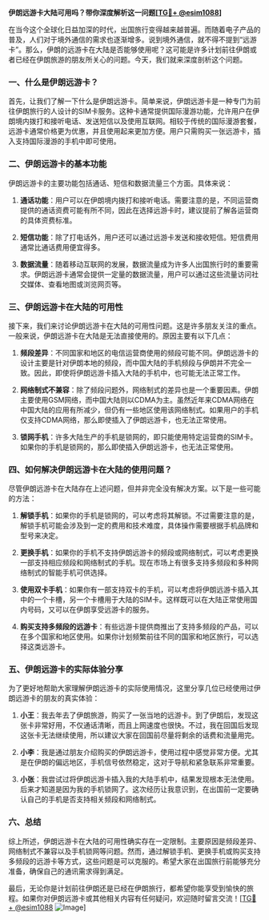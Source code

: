 **伊朗远游卡大陆可用吗？带你深度解析这一问题[[TG💪+ @esim1088](https://t.me/s/esim1088)]**

在当今这个全球化日益加深的时代，出国旅行变得越来越普遍。而随着电子产品的普及，人们对于境外通信的需求也逐渐增多。说到境外通信，就不得不提到“远游卡”。那么，伊朗的远游卡在大陆是否能够使用呢？这可能是许多计划前往伊朗或者已经在伊朗旅游的朋友所关心的问题。今天，我们就来深度剖析这个问题。

### 一、什么是伊朗远游卡？

首先，让我们了解一下什么是伊朗远游卡。简单来说，伊朗远游卡是一种专门为前往伊朗旅行的人设计的SIM卡服务。这种卡通常提供国际漫游功能，允许用户在伊朗境内拨打和接听电话、发送短信以及使用互联网。相较于传统的国际漫游套餐，远游卡通常价格更为优惠，并且使用起来更加方便。用户只需购买一张远游卡，插入支持国际漫游的手机中即可使用。

### 二、伊朗远游卡的基本功能

伊朗远游卡的主要功能包括通话、短信和数据流量三个方面。具体来说：

1. **通话功能**：用户可以在伊朗境内拨打和接听电话。需要注意的是，不同运营商提供的通话资费可能有所不同，因此在选择远游卡时，建议提前了解各运营商的具体资费标准。
   
2. **短信功能**：除了打电话外，用户还可以通过远游卡发送和接收短信。短信费用通常比通话费用便宜得多。

3. **数据流量**：随着移动互联网的发展，数据流量成为许多人出国旅行时的重要需求。伊朗远游卡通常会提供一定量的数据流量，用户可以通过这些流量访问社交媒体、查看地图或浏览网页等。

### 三、伊朗远游卡在大陆的可用性

接下来，我们来讨论伊朗远游卡在大陆的可用性问题。这是许多朋友关注的重点。一般来说，伊朗远游卡在大陆是无法直接使用的。原因主要有以下几点：

1. **频段差异**：不同国家和地区的电信运营商使用的频段可能不同。伊朗远游卡的设计主要是针对伊朗本地的频段，而中国大陆的手机频段与伊朗并不完全一致。因此，即使将伊朗远游卡插入大陆的手机中，也可能无法正常工作。

2. **网络制式不兼容**：除了频段问题外，网络制式的差异也是一个重要因素。伊朗主要使用GSM网络，而中国大陆则以CDMA为主。虽然近年来CDMA网络在中国大陆的应用有所减少，但仍有一些地区使用该网络制式。如果用户的手机仅支持CDMA网络，那么即使插入了伊朗远游卡，也无法正常使用。

3. **锁网手机**：许多大陆生产的手机是锁网的，即只能使用特定运营商的SIM卡。如果你的手机是锁网的，那么即使插入伊朗远游卡，也无法正常使用。

### 四、如何解决伊朗远游卡在大陆的使用问题？

尽管伊朗远游卡在大陆存在上述问题，但并非完全没有解决方案。以下是一些可能的方法：

1. **解锁手机**：如果你的手机是锁网的，可以考虑将其解锁。不过需要注意的是，解锁手机可能会涉及到一定的费用和技术难度，具体操作需要根据手机品牌和型号来决定。

2. **更换手机**：如果你的手机不支持伊朗远游卡的频段或网络制式，可以考虑更换一部支持相应频段和网络制式的手机。现在市场上有很多支持多频段和多种网络制式的智能手机可供选择。

3. **使用双卡手机**：如果你有一部支持双卡的手机，可以考虑将伊朗远游卡插入其中的一个卡槽，另一个卡槽用于大陆的SIM卡。这样既可以在大陆正常使用国内号码，又可以在伊朗享受远游卡的服务。

4. **购买支持多频段的远游卡**：有些远游卡提供商推出了支持多频段的产品，可以在多个国家和地区使用。如果你计划频繁前往不同的国家和地区旅行，可以选择这类远游卡。

### 五、伊朗远游卡的实际体验分享

为了更好地帮助大家理解伊朗远游卡的实际使用情况，这里分享几位已经使用过伊朗远游卡的朋友的真实体验：

1. **小王**：我去年去了伊朗旅游，购买了一张当地的远游卡。到了伊朗后，发现这张卡非常好用，不仅通话清晰，而且上网速度也很快。不过，我在回国后发现这张卡无法继续使用，所以建议大家在回国前尽量将剩余的话费和流量用完。

2. **小李**：我是通过朋友介绍购买的伊朗远游卡，使用过程中感觉非常方便。尤其是在伊朗的偏远地区，手机信号依然稳定，这对于导航和紧急联系非常重要。

3. **小张**：我尝试过将伊朗远游卡插入我的大陆手机中，结果发现根本无法使用。后来才知道是因为我的手机锁网了。这次经历让我意识到，在出国前一定要确认自己的手机是否支持相关频段和网络制式。

### 六、总结

综上所述，伊朗远游卡在大陆的可用性确实存在一定限制。主要原因是频段差异、网络制式不兼容以及手机锁网等问题。然而，通过解锁手机、更换手机或购买支持多频段的远游卡等方式，这些问题是可以克服的。希望大家在出国旅行前能够充分准备，确保自己的通讯需求得到满足。

最后，无论你是计划前往伊朗还是已经在伊朗旅行，都希望你能享受到愉快的旅程。如果你对伊朗远游卡或其他相关内容有任何疑问，欢迎随时留言交流！[[TG💪+ @esim1088](https://t.me/s/esim1088) ![Image](https://i.postimg.cc/4NQfJmqS/Snipaste-2025-05-13-00-14-12.png)]